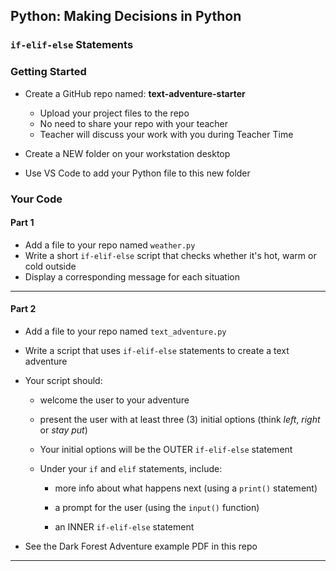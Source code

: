 ## Python: Making Decisions in Python
### `if-elif-else` Statements

### Getting Started

- Create a GitHub repo named: **text-adventure-starter**
    - Upload your project files to the repo
    - No need to share your repo with your teacher
    - Teacher will discuss your work with you during Teacher  Time

- Create a NEW folder on your workstation desktop
- Use VS Code to add your Python file to this new folder

### Your Code

#### Part 1

- Add a file to your repo named `weather.py`
- Write a short `if-elif-else` script that checks whether it's hot, warm or cold outside
- Display a corresponding message for each situation

--- 
#### Part 2

- Add a file to your repo named `text_adventure.py`
- Write a script that uses `if-elif-else` statements to create a text adventure
- Your script should:
  - welcome the user to your adventure
    
  - present the user with at least three (3) initial options (think *left*, *right* or *stay put*)
    
  - Your initial options will be the OUTER `if-elif-else` statement
    
  - Under your `if` and `elif` statements, include:
    
    - more info about what happens next (using a `print()` statement)
      
    - a prompt for the user (using the `input()` function)
      
    - an INNER `if-elif-else` statement

- See the Dark Forest Adventure example PDF in this repo

---

